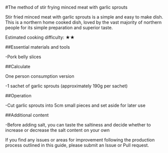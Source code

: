 #The method of stir frying minced meat with garlic sprouts

Stir fried minced meat with garlic sprouts is a simple and easy to make dish. This is a northern home cooked dish, loved by the vast majority of northern people for its simple preparation and superior taste.

Estimated cooking difficulty: ★★

##Essential materials and tools

-Pork belly slices

##Calculate

One person consumption version

-1 sachet of garlic sprouts (approximately 190g per sachet)

##Operation

-Cut garlic sprouts into 5cm small pieces and set aside for later use

##Additional content

-Before adding salt, you can taste the saltiness and decide whether to increase or decrease the salt content on your own

If you find any issues or areas for improvement following the production process outlined in this guide, please submit an Issue or Pull request.